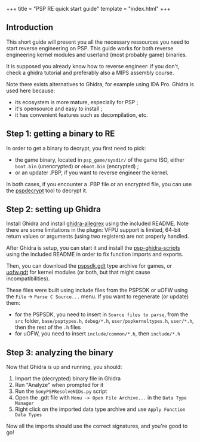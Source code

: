 +++
title = "PSP RE quick start guide"
template = "index.html"
+++

## Introduction

This short guide will present you all the necessary ressources you need to start reverse
engineering on PSP. This guide works for both reverse engineering kernel modules and
userland (most probably game) binaries.

It is supposed you already know how to reverse engineer: if you don't, check a ghidra
tutorial and preferably also a MIPS assembly course.

Note there exists alternatives to Ghidra, for example using IDA Pro. Ghidra is used here because:
- its ecosystem is more mature, especially for PSP ;
- it's opensource and easy to install ;
- it has convenient features such as decompilation, etc.

## Step 1: getting a binary to RE

In order to get a binary to decrypt, you first need to pick:
- the game binary, located in `psp_game/sysdir/` of the game ISO, either `boot.bin` (unencrypted) or `eboot.bin` (encrypted) ;
- or an updater .PBP, if you want to reverse engineer the kernel.

In both cases, if you encounter a .PBP file or an encrypted file, you can use the
[pspdecrypt](https://github.com/John-K/pspdecrypt) tool to decrypt it.

## Step 2: setting up Ghidra

Install Ghidra and install [ghidra-allegrex](https://github.com/kotcrab/ghidra-allegrex) using
the included README. Note there are some limitations in the plugin: VFPU support is limited,
64-bit return values or arguments (using two registers) are not properly handled.

After Ghidra is setup, you can start it and install the
[psp-ghidra-scripts](https://github.com/pspdev/psp-ghidra-scripts) using the included README
in order to fix function imports and exports.

Then, you can download the [pspsdk.gdt](/pspsdk.gdt) type archive for games, or
[uofw.gdt](/uofw.gdt) for kernel modules (or both, but that might cause incompatibilities).

These files were built using include files from the PSPSDK or uOFW using the `File` -> `Parse C Source...` menu.
If you want to regenerate (or update) them:
- for the PSPSDK, you need to insert in `Source files to parse`, from the `src` folder,
`base/psptypes.h`, `debug/*.h`, `user/pspkerneltypes.h`, `user/*.h`, then the rest of the `.h` files
- for uOFW, you need to insert `include/common/*.h`, then `include/*.h`

## Step 3: analyzing the binary

Now that Ghidra is up and running, you should:
1. Import the (decrypted) binary file in Ghidra
2. Run "Analyze" when prompted for it
3. Run the `SonyPSPResolveNIDs.py` script
4. Open the .gdt file with `Menu -> Open File Archive...` in the `Data Type Manager`
5. Right click on the imported data type archive and use `Apply Function Data Types`

Now all the imports should use the correct signatures, and you're good to go!

